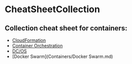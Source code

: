 # CheatSheetCollection

## Collection cheat sheet for containers:


- [CloudFormation](https://docs.aws.amazon.com/cli/latest/reference/cloudformation/index.html)
- [Container Orchestration](Containers/ContainerOrchestration.md)
- [DC/OS](Containers/DC/OS.md)
- [Docker Swarm](Containers/Docker Swarm.md)




